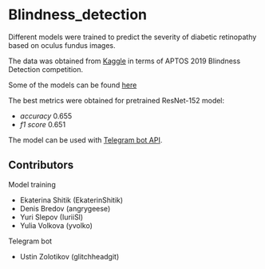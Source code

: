 # Blindness_detection
Different models were trained to predict the severity of diabetic retinopathy based on oculus fundus images.

The data was obtained from [Kaggle](https://www.kaggle.com/competitions/aptos2019-blindness-detection/data) in terms of APTOS 2019 Blindness Detection competition.

Some of the models can be found [here](https://drive.google.com/drive/folders/1TFusD9x4mBU0HftTc6vu2qAixpNP9B3v?usp=sharing)

The best metrics were obtained for pretrained ResNet-152 model:
- *accuracy* 0.655
- *f1 score* 0.651

The model can be used with [Telegram bot API](https://github.com/glitchheadgit/tgbot_ird_prediction).

## Contributors
Model training
- Ekaterina Shitik (EkaterinShitik)
- Denis Bredov (angrygeese)
- Yuri Slepov (IuriiSl)
- Yulia Volkova (yvolko)

Telegram bot
- Ustin Zolotikov (glitchheadgit)
